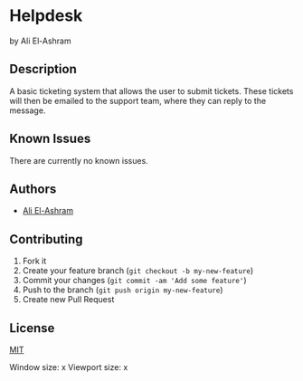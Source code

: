 # Helpdesk

by Ali El-Ashram

## Description

A basic ticketing system that allows the user to submit tickets. These tickets will then be emailed to the support team, where they can reply to the message.


## Known Issues

There are currently no known issues.

## Authors

* [Ali El-Ashram](https://aliel.herokuapp.com)

## Contributing

1. Fork it
2. Create your feature branch (`git checkout -b my-new-feature`)
3. Commit your changes (`git commit -am 'Add some feature'`)
4. Push to the branch (`git push origin my-new-feature`)
5. Create new Pull Request

## License

[MIT][2]

[2]: http://opensource.org/licenses/MIT
Window size: x
Viewport size: x
